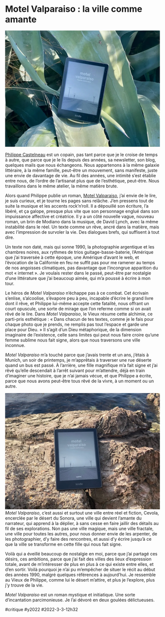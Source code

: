 # Motel Valparaiso : la ville comme amante

![Motel Valparaiso](_i/IMG_6190.webp)

[Philippe Castelneau](https://philippe-castelneau.com/) est un copain, pas tant parce que je le croise de temps à autre, que parce que je le lis depuis des années, sa newsletter, son blog, quelques mails que nous échangeons. Nous appartenons à la même galaxie littéraire, à la même famille, peut-être un mouvement, sans manifeste, juste une envie de davantage de vie. Au fil des années, une intimité s’est établie entre nous, de l’ordre de l’artisanat plus que de l’esthétique, peut-être. Nous travaillons dans le même atelier, la même matière brute.

Alors quand Philippe publie un roman, [Motel Valparaiso](http://asphalte-editions.com/livre/motel-valparaiso/), j’ai envie de le lire, je suis curieux, et je tourne les pages sans relâche. J’en pressens tout de suite la musique et les accents rock’n’roll. Il a dépouillé son écriture, l’a libéré, et ça galope, presque plus vite que son personnage englué dans son impuissance affective et créatrice. Il y a un côté nouvelle vague, nouveau roman, un brin de Modiano dans la musique, de David Lynch, avec la même instabilité dans le réel. Un texte comme un rêve, ancré dans la matière, mais avec l’impression de survoler la vie. Des dialogues brefs, qui suffisent à tout dire.

Un texte non daté, mais qui sonne 1990, la photographie argentique et les chambres noires, aux rythmes de trios guitage-basse-baterie, l’Amérique que j’ai traversée à cette époque, une Amérique d’avant le web, et l’évocation de la Californie en feu ne suffit pas pour me ramener au temps de nos angoisses climatiques, pas davantage que l’incongrue apparition du mot « internet ». Je voulais rester dans le passé, peut-être par nostalgie d’une littérature que j’ai beaucoup aimée, qui m’a poussé à écrire à mon tour.

Le héros de *Motel Valparaiso* n’échappe pas à ce combat. Cet écrivain s’enlise, s’alcoolise, s’évapore peu à peu, incapable d’écrire le grand livre dont il rêve, et Philippe lui-même accepte cette fatalité, nous offrant un court opuscule, une sorte de mirage que l’on referme comme si on avait rêvé de le lire. Dans *Motel Valparaiso*, le Vieux résume cette alchimie, ce parti-pris esthétique : « Dans chacun de tes textes, comme je le fais pour chaque photo que je prends, ne remplis pas tout l’espace et garde une place pour Dieu. » Il s’agit d’un Dieu métaphorique, de la dimension imaginaire de l’existence, celle sans limites qui peut nous faire croire qu’une femme sublime nous fait signe, alors que nous traversons une ville inconnue.

*Motel Valparaiso* m’a touché parce que j’avais trente et un ans, j’étais à Munich, un soir de printemps, je m’apprêtais à traverser une rue déserte quand un bus est passé. À l’arrière, une fille magnifique m’a fait signe et j’ai rêvé qu’elle descendait à l’arrêt suivant pour m’attendre, déjà en train d’imaginer une histoire, que je n’ai jamais vécue, et que Philippe a écrite, parce que nous avons peut-être tous rêvé de la vivre, à un moment ou un autre.

![Motel Valparaiso](_i/IMG_6201.webp)
*Motel Valparaiso*, c’est aussi et surtout une ville entre réel et fiction, Cevola, encerclée par le désert du Sonora, une ville qui devient l’amante du narrateur, qui apprend à la déplier, à sans cesse en faire jaillir des détails au fil de ses explorations. Non pas une ville magique, mais une ville fractale, une ville pour toutes les autres, pour nous donner envie de les arpenter, de les photographier, d’y faire des rencontres, et aussi d’y écrire jusqu’à ce que la ville se transforme en cette fille qui nous fait signe.

Voilà qui a éveillé beaucoup de nostalgie en moi, parce que j’ai partagé ces désirs, ces ambitions, parce que j’ai fait des villes des lieux d’expression totale, avant de m’intéresser de plus en plus à ce qui existe entre elles, et d’en sortir. Voilà pourquoi je n’ai pu m’empêcher de situer le récit au début des années 1990, malgré quelques références à aujourd’hui. Je ressemble au Vieux de Philippe, comme lui le désert m’attire, et plus je l’explore, plus j’y trouve de la vie.

*Motel Valparaiso* est un roman mystique et initiatique. Une sorte d’incantation parcimonieuse. Je l’ai dévoré en deux goulées délictueuses.

#critique #y2022 #2022-3-3-12h32
